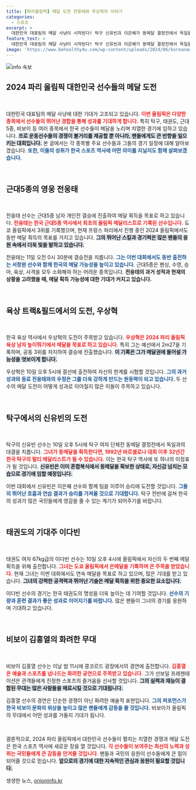 ```yaml
---
title: [파리올림픽] 메달 도전 전웅태와 우상혁의 이야기
categories:
  - 스포츠
excerpt: >
  대한민국 대표팀의 메달 사냥이 시작된다! 탁구 신유빈과 이은혜가 동메달 결정전에서 독일을 상대하며, 태권도 이다빈과 비보이 김홍열도 메달을 노린다. 더 많은 감동이 기다린다!
feature_text: >
  대한민국 대표팀의 메달 사냥이 시작된다! 탁구 신유빈과 이은혜가 동메달 결정전에서 독일을 상대하며, 태권도 이다빈과 비보이 김홍열도 메달을 노린다. 더 많은 감동이 기다린다!
image: 'https://www.behealthy4u.com/wp-content/uploads/2024/06/koreanews.jpg'
---
```


<p><img src="https://www.behealthy4u.com/wp-content/uploads/2024/06/koreanews.jpg" alt="info 속보" /></p>

<h2 data-ke-size="size26">2024 파리 올림픽 대한민국 선수들의 메달 도전</h2>

<p data-ke-size="size16">&nbsp;</p>

<p>대한민국 대표팀의 메달 사냥에 대한 기대가 고조되고 있습니다. <b><span style="color: #ee2323;">이번 올림픽은 다양한 종목에서 선수들의 뛰어난 경합을 통해 성과를 기대하게 합니다.</span></b> 특히 탁구, 태권도, 근대5종, 비보이 등 여러 종목에서 한국 선수들이 메달을 노리며 치열한 경기에 임하고 있습니다. <b><span style="background-color: #21538527;">프로 운동선수들의 경쟁이 볼거리를 제공할 뿐 아니라, 팬들에게도 큰 반향을 일으키는 대회입니다.</span></b> 본 글에서는 각 종목별 주요 선수들과 그들의 경기 일정에 대해 알아보겠습니다. <b><span style="color: #1a5490;">또한, 이들의 성취가 한국 스포츠 역사에 어떤 의미를 지닐지도 함께 살펴보겠습니다.</span></b></p>

<p data-ke-size="size16">&nbsp;</p>

<h2 data-ke-size="size26">근대5종의 영웅 전웅태</h2>

<p data-ke-size="size16">&nbsp;</p>

<p>전웅태 선수는 근대5종 남자 개인전 결승에 진출하여 메달 획득을 목표로 하고 있습니다. <b><span style="color: #ee2323;">전웅태는 한국 근대5종 역사에서 최초의 올림픽 메달리스트로 기록된 선수입니다.</span></b> 도쿄 올림픽에서 3위를 기록했으며, 현재 프랑스 파리에서 진행 중인 2024 올림픽에서도 동반 메달 획득의 목표를 가지고 있습니다. <b><span style="background-color: #21538527;">그의 뛰어난 스킬과 경기력은 많은 팬들의 응원 속에서 더욱 빛을 발하고 있습니다.</span></b></p>

<p>전웅태는 11일 오전 0시 30분에 결승전을 치릅니다. <b><span style="color: #1a5490;">그는 이번 대회에서도 동반 출전하는 서창완 선수와 함께 한국의 메달 가능성을 높이고 있습니다.</span></b> 근대5종은 펜싱, 수영, 승마, 육상, 사격을 모두 소화해야 하는 어려운 종목입니다. <b>전웅태의 과거 성적과 현재의 상황을 고려했을 때, 메달 획득 가능성에 대한 기대가 커지고 있습니다.</b></p>

<p data-ke-size="size16">&nbsp;</p>

<h2 data-ke-size="size26">육상 트랙&필드에서의 도전, 우상혁</h2>

<p data-ke-size="size16">&nbsp;</p>

<p>한국 육상 역사에서 우상혁의 도전이 주목받고 있습니다. <b><span style="color: #ee2323;">우상혁은 2024 파리 올림픽 육상 남자 높이뛰기에서 메달을 목표로 하고 있습니다.</span></b> 특히 그는 예선에서 2m27을 기록하며, 공동 3위를 차지하여 결승에 진출했습니다. <b><span style="background-color: #21538527;">이 기록은 그가 메달권에 들어설 가능성을 엿보이게 합니다.</span></b></p>

<p>우상혁은 10일 오후 5시에 결선에 출전하여 자신의 한계를 시험할 것입니다. <b><span style="color: #1a5490;">그의 과거 성과와 동료 전웅태와의 우정은 그를 더욱 강하게 만드는 원동력이 되고 있습니다. </span></b> 두 선수의 메달 도전이 어떻게 성과로 이어질지 많은 이들이 주목하고 있습니다.</p>

<p data-ke-size="size16">&nbsp;</p>

<h2 data-ke-size="size26">탁구에서의 신유빈의 도전</h2>

<p data-ke-size="size16">&nbsp;</p>

<p>탁구의 신유빈 선수는 10일 오후 5시에 탁구 여자 단체전 동메달 결정전에서 독일과의 대결을 치릅니다. <b><span style="color: #ee2323;">그녀가 동메달을 획득한다면, 1992년 바르셀로나 대회 이후 32년간 한국 탁구의 멀티 메달리스트가 될 수 있습니다.</span></b> 이는 한국 탁구 역사에 또 하나의 이정표가 될 것입니다. <b><span style="background-color: #21538527;">신유빈은 이미 혼합복식에서 동메달을 확보한 상태로, 자신감 넘치는 모습으로 경기에 임할 예정입니다.</span></b></p>

<p>이번 대회에서 신유빈은 이은혜 선수와 함께 팀을 이루어 승리에 도전할 것입니다. <b><span style="color: #1a5490;">그들의 뛰어난 호흡과 연습 결과가 승리를 가져올 것으로 기대합니다.</span></b> 탁구 전반에 걸쳐 한국의 성과가 많은 국민들에게 영감을 줄 수 있는 계기가 되어주기를 바랍니다.</p>

<p data-ke-size="size16">&nbsp;</p>

<h2 data-ke-size="size26">태권도의 기대주 이다빈</h2>

<p data-ke-size="size16">&nbsp;</p>

<p>태권도 여자 67kg급의 이다빈 선수는 10일 오후 4시에 올림픽에서 자신의 두 번째 메달 획득을 위해 출전합니다. <b><span style="color: #ee2323;">그녀는 도쿄 올림픽에서 은메달을 기록하며 큰 주목을 받았습니다.</span></b> 현재 그녀는 이번 대회에서도 연속 메달을 목표로 하고 있으며, 많은 기대를 받고 있습니다. <b><span style="background-color: #21538527;">그녀의 강력한 공격력과 뛰어난 기술은 메달 획득을 위한 중요한 요소입니다.</span></b></p>

<p>이다빈 선수의 경기는 한국 태권도의 명성을 더욱 높이는 데 기여할 것입니다. <b><span style="color: #1a5490;">선수의 기량과 훈련 결과가 좋은 성과로 이어지기를 바랍니다.</span></b> 많은 팬들이 그녀의 경기를 응원하며 기대하고 있습니다.</p>

<p data-ke-size="size16">&nbsp;</p>

<h2 data-ke-size="size26">비보이 김홍열의 화려한 무대</h2>

<p data-ke-size="size16">&nbsp;</p>

<p>비보이 김홍열 선수는 이날 밤 11시에 콩코르드 광장에서의 경연에 출전합니다. <b><span style="color: #ee2323;">김홍열은 예술과 스포츠를 넘나드는 화려한 공연으로 주목받고 있습니다.</span></b> 그가 선보일 프레젠테이션은 관객들에게 진정한 스포츠의 즐거움을 선사할 것입니다. <b><span style="background-color: #21538527;">그의 실력과 재능이 결합된 무대는 많은 사람들을 매료시킬 것으로 기대됩니다.</span></b></p>

<p>김홍열 선수의 경연은 단순한 경쟁이 아닌 화려한 예술적 표현입니다. <b><span style="color: #1a5490;">그의 퍼포먼스가 한국 비보이 문화의 위상을 높이고 많은 팬들에게 감동을 줄 것입니다.</span></b> 비보이가 올림픽의 무대에서 어떤 성과를 거둘지 기대가 됩니다. </p>

<p data-ke-size="size16">&nbsp;</p>

<p>결론적으로, 2024 파리 올림픽에서 대한민국 선수들이 펼치는 치열한 경쟁과 메달 도전은 한국 스포츠 역사에 새로운 장을 열 것입니다. <b><span style="color: #ee2323;">각 선수들이 보여주는 최선의 노력과 성취는 국민들에게 큰 감동을 안겨줄 것입니다.</span></b> 팬들과 국민의 응원이 선수들에게 큰 힘이 되어줄 것으로 믿습니다. <b><span style="background-color: #21538527;">앞으로의 경기에 대한 지속적인 관심과 응원이 필요할 것입니다.</span></b></p>
생생한 뉴스, <a href="https://onioninfo.kr" rel="dofollow">onioninfo.kr</a>


